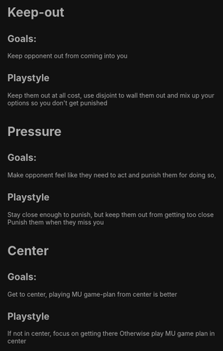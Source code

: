 # Keep-out

## Goals: 
Keep opponent out from coming into you

## Playstyle
Keep them out at all cost, use disjoint to wall them out and mix up your options so you don't get punished

# Pressure

## Goals: 
Make opponent feel like they need to act and punish them for doing so,

## Playstyle
Stay close enough to punish, but keep them out from getting too close
Punish them when they miss you

# Center

## Goals: 
Get to center, playing MU game-plan from center is better

## Playstyle
If not in center, focus on getting there
Otherwise play MU game plan in center
<style>*, body, html{
	--text-color-fg: #AAAAAA;
	--text-color-bg: #111111;
	color: var(--text-color-fg);
	background-color: var(--text-color-bg);
}</style>